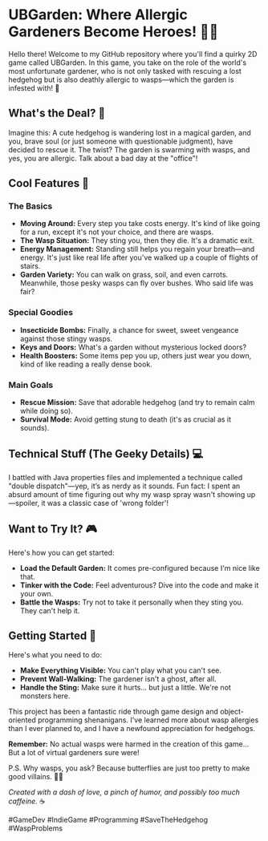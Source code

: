 # UBGarden: Where Allergic Gardeners Become Heroes! 🌺🦔

Hello there! Welcome to my GitHub repository where you'll find a quirky 2D game called UBGarden. In this game, you take on the role of the world's most unfortunate gardener, who is not only tasked with rescuing a lost hedgehog but is also deathly allergic to wasps—which the garden is infested with! 🐝

## What's the Deal? 🤔

Imagine this: A cute hedgehog is wandering lost in a magical garden, and you, brave soul (or just someone with questionable judgment), have decided to rescue it. The twist? The garden is swarming with wasps, and yes, you are allergic. Talk about a bad day at the "office"!

## Cool Features 🌟

### The Basics
- **Moving Around:** Every step you take costs energy. It's kind of like going for a run, except it's not your choice, and there are wasps.
- **The Wasp Situation:** They sting you, then they die. It's a dramatic exit.
- **Energy Management:** Standing still helps you regain your breath—and energy. It's just like real life after you've walked up a couple of flights of stairs.
- **Garden Variety:** You can walk on grass, soil, and even carrots. Meanwhile, those pesky wasps can fly over bushes. Who said life was fair?

### Special Goodies
- **Insecticide Bombs:** Finally, a chance for sweet, sweet vengeance against those stingy wasps.
- **Keys and Doors:** What's a garden without mysterious locked doors?
- **Health Boosters:** Some items pep you up, others just wear you down, kind of like reading a really dense book.

### Main Goals
- **Rescue Mission:** Save that adorable hedgehog (and try to remain calm while doing so).
- **Survival Mode:** Avoid getting stung to death (it's as crucial as it sounds).

## Technical Stuff (The Geeky Details) 💻

I battled with Java properties files and implemented a technique called "double dispatch"—yep, it’s as nerdy as it sounds. Fun fact: I spent an absurd amount of time figuring out why my wasp spray wasn't showing up—spoiler, it was a classic case of 'wrong folder'!

## Want to Try It? 🎮

Here's how you can get started:
- **Load the Default Garden:** It comes pre-configured because I'm nice like that.
- **Tinker with the Code:** Feel adventurous? Dive into the code and make it your own.
- **Battle the Wasps:** Try not to take it personally when they sting you. They can't help it.

## Getting Started 🚀

Here's what you need to do:
- **Make Everything Visible:** You can't play what you can't see.
- **Prevent Wall-Walking:** The gardener isn't a ghost, after all.
- **Handle the Sting:** Make sure it hurts... but just a little. We're not monsters here.

This project has been a fantastic ride through game design and object-oriented programming shenanigans. I've learned more about wasp allergies than I ever planned to, and I have a newfound appreciation for hedgehogs.

**Remember:** No actual wasps were harmed in the creation of this game... But a lot of virtual gardeners sure were!

P.S. Why wasps, you ask? Because butterflies are just too pretty to make good villains. 🦋❌

*Created with a dash of love, a pinch of humor, and possibly too much caffeine.* ☕

#GameDev #IndieGame #Programming #SaveTheHedgehog #WaspProblems
